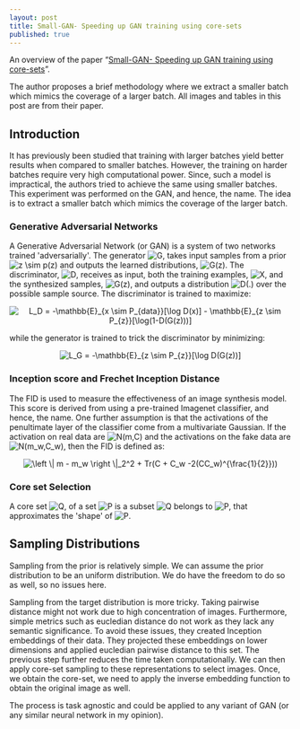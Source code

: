 ```yaml
---
layout: post
title: Small-GAN- Speeding up GAN training using core-sets
published: true
---
```


An overview of the paper “[Small-GAN- Speeding up GAN training using core-sets](https://arxiv.org/pdf/1910.13540)”.
<!--break-->
The author proposes a brief methodology where we extract a smaller batch which mimics the coverage of a larger batch. All images and tables in this post are from their paper.

## Introduction

It has previously been studied that training with larger batches yield better results when compared to smaller batches. However, the training on harder batches require very high computational power. Since, such a model is impractical, the authors tried to achieve the same using smaller batches. This experiment was performed on the GAN, and hence, the name. The idea is to extract a smaller batch which mimics the coverage of the larger batch.

### Generative Adversarial Networks

A Generative Adversarial Network (or GAN) is a system of two networks trained 'adversarially'. The generator <img src="https://latex.codecogs.com/svg.latex?G" title="G" />, takes input samples from a prior <img src="https://latex.codecogs.com/svg.latex?z&space;\sim&space;p(z)" title="z \sim p(z)" /> and outputs the learned distributions, <img src="https://latex.codecogs.com/svg.latex?G(z)" title="G(z)" />. The discriminator, <img src="https://latex.codecogs.com/svg.latex?D" title="D" />, receives as input, both the training examples, <img src="https://latex.codecogs.com/svg.latex?X" title="X" />, and the synthesized samples, <img src="https://latex.codecogs.com/svg.latex?G(z)" title="G(z)" />, and outputs a distribution <img src="https://latex.codecogs.com/svg.latex?D(.)" title="D(.)" /> over the possible sample source. The discriminator is trained to maximize:
<p align="center">
<img src="https://latex.codecogs.com/svg.latex?L_D&space;=&space;-\mathbb{E}_{x&space;\sim&space;P_{data}}[\log&space;D(x)]&space;-&space;\mathbb{E}_{z&space;\sim&space;P_{z}}[\log(1-D(G(z)))]" title="L_D = -\mathbb{E}_{x \sim P_{data}}[\log D(x)] - \mathbb{E}_{z \sim P_{z}}[\log(1-D(G(z)))]" />
</p>
while the generator is trained to trick the discriminator by minimizing:
<p align="center">
<img src="https://latex.codecogs.com/svg.latex?L_G&space;=&space;-\mathbb{E}_{z&space;\sim&space;P_{z}}[\log&space;D(G(z))]" title="L_G = -\mathbb{E}_{z \sim P_{z}}[\log D(G(z))]" />
</p>

### Inception score and Frechet Inception Distance

The FID is used to measure the effectiveness of an image synthesis model. This score is derived from using a pre-trained Imagenet classifier, and hence, the name. One further assumption is that the activations of the penultimate layer of the classifier come from a multivariate Gaussian. If the activation on real data are <img src="https://latex.codecogs.com/svg.latex?N(m,C)" title="N(m,C)" /> and the activations on the fake data are <img src="https://latex.codecogs.com/svg.latex?N(m_w,C_w)" title="N(m_w,C_w)" />, then the FID is defined as:
<p align="center">
<img src="https://latex.codecogs.com/svg.latex?\left&space;\|&space;m&space;-&space;m_w&space;\right&space;\|_2^2&space;&plus;&space;Tr(C&space;&plus;&space;C_w&space;-2(CC_w)^{\frac{1}{2}}))" title="\left \| m - m_w \right \|_2^2 + Tr(C + C_w -2(CC_w)^{\frac{1}{2}}))" />
</p>

### Core set Selection

A core set <img src="https://latex.codecogs.com/svg.latex?Q" title="Q" />, of a set <img src="https://latex.codecogs.com/svg.latex?P" title="P" /> is a subset <img src="https://latex.codecogs.com/svg.latex?Q" title="Q" /> belongs to <img src="https://latex.codecogs.com/svg.latex?P" title="P" />, that approximates the 'shape' of <img src="https://latex.codecogs.com/svg.latex?P" title="P" />.

## Sampling Distributions

Sampling from the prior is relatively simple. We can assume the prior distribution to be an uniform distribution. We do have the freedom to do so as well, so no issues here.

Sampling from the target distribution is more tricky. Taking pairwise distance might not work due to high concentration of images. Furthermore, simple metrics such as eucledian distance do not work as they lack any semantic significance. To avoid these issues, they created Inception embeddings of their data. They projected these embeddings on lower dimensions and applied eucledian pairwise distance to this set. The previous step further reduces the time taken computationally. We can then apply core-set sampling to these representations to select images. Once, we obtain the core-set, we need to apply the inverse embedding function to obtain the original image as well.

The process is task agnostic and could be applied to any variant of GAN (or any similar neural network in my opinion).

